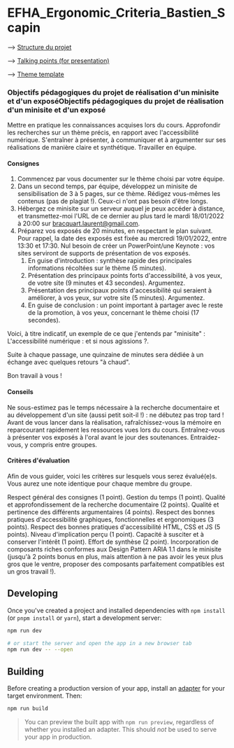 # EFHA_Ergonomic_Criteria_Bastien_Scapin

--> [Structure du projet](https://github.com/flololan/EFHA_Ergonomic_Criteria_Bastien_Scapin/blob/main/roadmap.md)

--> [Talking points (for presentation)](https://github.com/flololan/EFHA_Ergonomic_Criteria_Bastien_Scapin/blob/main/TalkingPoints.md)

--> [Theme template](https://www.bootstrapdash.com/demo/marshmallow/)

### Objectifs pédagogiques du projet de réalisation d'un minisite et d'un exposéObjectifs pédagogiques du projet de réalisation d'un minisite et d'un exposé
Mettre en pratique les connaissances acquises lors du cours.
Approfondir les recherches sur un thème précis, en rapport avec l'accessibilité numérique.
S'entraîner à présenter, à communiquer et à argumenter sur ses réalisations de manière claire et synthétique.
Travailler en équipe.
#### Consignes
1. Commencez par vous documenter sur le thème choisi par votre équipe.
2. Dans un second temps, par équipe, développez un minisite de sensibilisation de 3 à 5 pages, sur ce thème. Rédigez vous-mêmes les contenus (pas de plagiat !). Ceux-ci n'ont pas besoin d'être longs.
3. Hébergez ce minisite sur un serveur auquel je peux accéder à distance, et transmettez-moi l'URL de ce dernier au plus tard le mardi 18/01/2022 à 20:00 sur bracquart.laurent@gmail.com.
4. Préparez vos exposés de 20 minutes, en respectant le plan suivant. Pour rappel, la date des exposés est fixée au mercredi 19/01/2022, entre 13:30 et 17:30. Nul besoin de créer un PowerPoint/une Keynote : vos sites serviront de supports de présentation de vos exposés.
	1. En guise d'introduction : synthèse rapide des principales informations récoltées sur le thème (5 minutes).
	2. Présentation des principaux points forts d'accessibilité, à vos yeux, de votre site (9 minutes et 43 secondes). Argumentez.
	3. Présentation des principaux points d'accessibilité qui seraient à améliorer, à vos yeux, sur votre site (5 minutes). Argumentez.
	4. En guise de conclusion : un point important à partager avec le reste de la promotion, à vos yeux, concernant le thème choisi (17 secondes).

Voici, à titre indicatif, un exemple de ce que j'entends par "minisite" : L'accessibilité numérique : et si nous agissions ?.

Suite à chaque passage, une quinzaine de minutes sera dédiée à un échange avec quelques retours "à chaud".

Bon travail à vous !

#### Conseils
Ne sous-estimez pas le temps nécessaire à la recherche documentaire et au développement d'un site (aussi petit soit-il !) : ne débutez pas trop tard !
Avant de vous lancer dans la réalisation, rafraîchissez-vous la mémoire en reparcourant rapidement les ressources vues lors du cours.
Entraînez-vous à présenter vos exposés à l'oral avant le jour des soutenances.
Entraidez-vous, y compris entre groupes.
#### Critères d'évaluation
Afin de vous guider, voici les critères sur lesquels vous serez évalué(e)s. Vous aurez une note identique pour chaque membre du groupe.

Respect général des consignes (1 point).
Gestion du temps (1 point).
Qualité et approfondissement de la recherche documentaire (2 points).
Qualité et pertinence des différents argumentaires (4 points).
Respect des bonnes pratiques d'accessibilité graphiques, fonctionnelles et ergonomiques (3 points).
Respect des bonnes pratiques d'accessibilité HTML, CSS et JS (5 points).
Niveau d'implication perçu (1 point).
Capacité à susciter et à conserver l'intérêt (1 point).
Effort de synthèse (2 point).
Incorporation de composants riches conformes aux Design Pattern ARIA 1.1 dans le minisite (jusqu'à 2 points bonus en plus, mais attention à ne pas avoir les yeux plus gros que le ventre, proposer des composants parfaitement compatibles est un gros travail !).




## Developing

Once you've created a project and installed dependencies with `npm install` (or `pnpm install` or `yarn`), start a development server:

```bash
npm run dev

# or start the server and open the app in a new browser tab
npm run dev -- --open
```

## Building

Before creating a production version of your app, install an [adapter](https://kit.svelte.dev/docs#adapters) for your target environment. Then:

```bash
npm run build
```

> You can preview the built app with `npm run preview`, regardless of whether you installed an adapter. This should _not_ be used to serve your app in production.
